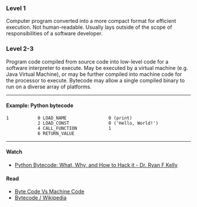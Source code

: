 ### Level 1

Computer program converted into a more compact format for efficient execution. Not human-readable. Usually lays outside of the scope of responsibilities of a software developer.

### Level 2-3

Program code compiled from source code into low-level code for a software interpreter to execute. May be executed by a virtual machine (e.g. Java Virtual Machine), or may be further compiled into machine code for the processor to execute. Bytecode may allow a single compiled binary to run on a diverse array of platforms.

---

#### Example: Python bytecode

```
1           0 LOAD_NAME                0 (print)
            2 LOAD_CONST               0 ('Hello, World!')
            4 CALL_FUNCTION            1
            6 RETURN_VALUE
```

---

#### Watch

- [Python Bytecode: What, Why, and How to Hack it - Dr. Ryan F Kelly](https://www.youtube.com/watch?v=ve7lLHtJ9l8)

#### Read

- [Byte Code Vs Machine Code](http://www.allaboutcomputing.net/2014/07/byte-code-vs-machine-code.html)
- [Bytecode / Wikipedia](https://en.wikipedia.org/wiki/Bytecode)
